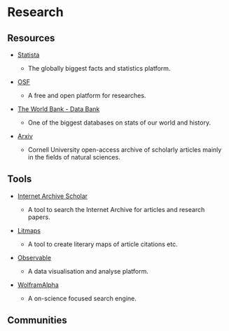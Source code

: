 # Research

## Resources

* [Statista](https://www.statista.com)
  
  * The globally biggest facts and statistics platform.

* [OSF](https://osf.io)
  
  * A free and open platform for researches.

* [The World Bank - Data Bank](https://databank.worldbank.org)
  
  * One of the biggest databases on stats of our world and history.

* [Arxiv](https://arxiv.org)
  
  * Cornell University open-access archive of scholarly articles mainly in the fields of natural sciences. 

## Tools

* [Internet Archive Scholar](https://scholar.archive.org)
  
  * A tool to search the Internet Archive for articles and research papers.

* [Litmaps](https://app.litmaps.co)
  
  * A tool to create literary maps of article citations etc.

* [Observable](https://observablehq.com)
  
  * A data visualisation and analyse platform.

* [WolframAlpha](https://www.wolframalpha.com)
  
  * A on-science focused search engine.

## Communities
